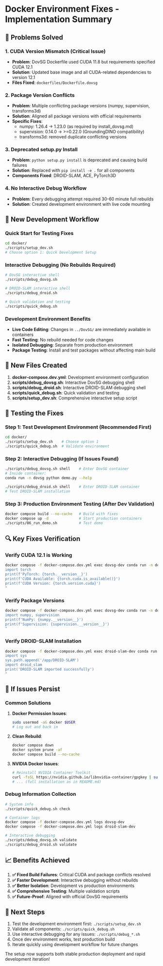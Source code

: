 # Docker Environment Fixes - Implementation Summary

## 🎯 Problems Solved

### 1. CUDA Version Mismatch (Critical Issue)
- **Problem**: DovSG Dockerfile used CUDA 11.8 but requirements specified CUDA 12.1
- **Solution**: Updated base image and all CUDA-related dependencies to version 12.1
- **Files Fixed**: `dockerfiles/Dockerfile.dovsg`

### 2. Package Version Conflicts
- **Problem**: Multiple conflicting package versions (numpy, supervision, transforms3d)
- **Solution**: Aligned all package versions with official requirements
- **Specific Fixes**:
  - numpy: 1.26.4 → 1.23.0 (as required by install_dovsg.md)
  - supervision: 0.14.0 → >=0.22.0 (GroundingDINO compatibility)
  - transforms3d: removed duplicate conflicting versions

### 3. Deprecated setup.py Install
- **Problem**: `python setup.py install` is deprecated and causing build failures
- **Solution**: Replaced with `pip install -e .` for all components
- **Components Fixed**: DROID-SLAM, ACE, PyTorch3D

### 4. No Interactive Debug Workflow
- **Problem**: Every debugging attempt required 30-60 minute full rebuilds
- **Solution**: Created development environment with live code mounting

## 🔧 New Development Workflow

### Quick Start for Testing Fixes
```bash
cd docker/
./scripts/setup_dev.sh
# Choose option 1: Quick Development Setup
```

### Interactive Debugging (No Rebuilds Required)
```bash
# DovSG interactive shell
./scripts/debug_dovsg.sh

# DROID-SLAM interactive shell
./scripts/debug_droid.sh

# Quick validation and testing
./scripts/quick_debug.sh
```

### Development Environment Benefits
- **Live Code Editing**: Changes in `../DovSG/` are immediately available in containers
- **Fast Testing**: No rebuild needed for code changes
- **Isolated Debugging**: Separate from production environment
- **Package Testing**: Install and test packages without affecting main build

## 📁 New Files Created

1. **docker-compose.dev.yml**: Development environment configuration
2. **scripts/debug_dovsg.sh**: Interactive DovSG debugging shell
3. **scripts/debug_droid.sh**: Interactive DROID-SLAM debugging shell
4. **scripts/quick_debug.sh**: Quick validation and testing
5. **scripts/setup_dev.sh**: Comprehensive interactive setup script

## 🚀 Testing the Fixes

### Step 1: Test Development Environment (Recommended First)
```bash
cd docker/
./scripts/setup_dev.sh    # Choose option 1
./scripts/quick_debug.sh  # Validate environment
```

### Step 2: Interactive Debugging (If Issues Found)
```bash
./scripts/debug_dovsg.sh shell    # Enter DovSG container
# Inside container:
conda run -n dovsg python demo.py --help

./scripts/debug_droid.sh shell    # Enter DROID-SLAM container
# Test DROID-SLAM installation
```

### Step 3: Production Environment Testing (After Dev Validation)
```bash
docker compose build --no-cache   # Build with fixes
docker compose up -d              # Start production containers
./scripts/06_run_demo.sh          # Test demo
```

## 🔍 Key Fixes Verification

### Verify CUDA 12.1 is Working
```bash
docker compose -f docker-compose.dev.yml exec dovsg-dev conda run -n dovsg python -c "
import torch
print(f'PyTorch: {torch.__version__}')
print(f'CUDA Available: {torch.cuda.is_available()}')
print(f'CUDA Version: {torch.version.cuda}')
"
```

### Verify Package Versions
```bash
docker compose -f docker-compose.dev.yml exec dovsg-dev conda run -n dovsg python -c "
import numpy, supervision
print(f'NumPy: {numpy.__version__}')
print(f'Supervision: {supervision.__version__}')
"
```

### Verify DROID-SLAM Installation
```bash
docker compose -f docker-compose.dev.yml exec droid-slam-dev conda run -n droidenv python -c "
import sys
sys.path.append('/app/DROID-SLAM')
import droid_slam
print('DROID-SLAM imported successfully')
"
```

## 🚨 If Issues Persist

### Common Solutions
1. **Docker Permission Issues**:
   ```bash
   sudo usermod -aG docker $USER
   # Log out and back in
   ```

2. **Clean Rebuild**:
   ```bash
   docker compose down
   docker system prune -af
   docker compose build --no-cache
   ```

3. **NVIDIA Docker Issues**:
   ```bash
   # Reinstall NVIDIA Container Toolkit
   curl -fsSL https://nvidia.github.io/libnvidia-container/gpgkey | sudo gpg --dearmor -o /usr/share/keyrings/nvidia-container-toolkit-keyring.gpg
   # ... (full installation as in README.md)
   ```

### Debug Information Collection
```bash
# System info
./scripts/quick_debug.sh check

# Container logs
docker compose -f docker-compose.dev.yml logs dovsg-dev
docker compose -f docker-compose.dev.yml logs droid-slam-dev

# Interactive debugging
./scripts/debug_dovsg.sh validate
./scripts/debug_droid.sh validate
```

## 📈 Benefits Achieved

1. **✅ Fixed Build Failures**: Critical CUDA and package conflicts resolved
2. **✅ Faster Development**: Interactive debugging without rebuilds
3. **✅ Better Isolation**: Development vs production environments
4. **✅ Comprehensive Testing**: Multiple validation scripts
5. **✅ Future-Proof**: Aligned with official DovSG requirements

## 🎯 Next Steps

1. Test the development environment first: `./scripts/setup_dev.sh`
2. Validate all components: `./scripts/quick_debug.sh`
3. Use interactive debugging for any issues: `./scripts/debug_*.sh`
4. Once dev environment works, test production build
5. Iterate quickly using development workflow for future changes

The setup now supports both stable production deployment and rapid development iteration!